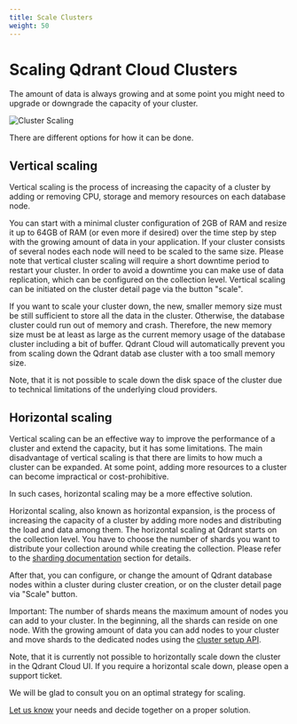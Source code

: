 ```yaml
---
title: Scale Clusters
weight: 50
---
```


# Scaling Qdrant Cloud Clusters

The amount of data is always growing and at some point you might need to upgrade or downgrade the capacity of your cluster.

![Cluster Scaling](/documentation/cloud/cluster-scaling.png)

There are different options for how it can be done.

## Vertical scaling

Vertical scaling is the process of increasing the capacity of a cluster by adding or removing CPU, storage and memory resources on each database node.

You can start with a minimal cluster configuration of 2GB of RAM and resize it up to 64GB of RAM (or even more if desired) over the time step by step with the growing amount of data in your application. If your cluster consists of several nodes each node will need to be scaled to the same size. Please note that vertical cluster scaling will require a short downtime period to restart your cluster.  In order to avoid a downtime you can make use of data replication, which can be configured on the collection level.  Vertical scaling can be initiated on the cluster detail page via the button "scale".

If you want to scale your cluster down, the new, smaller memory size must be still sufficient to store all the data in the cluster. Otherwise, the database cluster could run out of memory and crash. Therefore, the new memory size must be at least as large as the current memory usage of the database cluster including a bit of buffer. Qdrant Cloud will automatically prevent you from scaling down the Qdrant datab ase cluster with a too small memory size.

Note, that it is not possible to scale down the disk space of the cluster due to technical limitations of the underlying cloud providers.

## Horizontal scaling

Vertical scaling can be an effective way to improve the performance of a cluster and extend the capacity, but it has some limitations.  The main disadvantage of vertical scaling is that there are limits to how much a cluster can be expanded.  At some point, adding more resources to a cluster can become impractical or cost-prohibitive.  

In such cases, horizontal scaling may be a more effective solution. 

Horizontal scaling, also known as horizontal expansion, is the process of increasing the capacity of a cluster by adding more nodes and distributing the load and data among them. The horizontal scaling at Qdrant starts on the collection level. You have to choose the number of shards you want to distribute your collection around while creating the collection.  Please refer to the [sharding documentation](/documentation/guides/distributed_deployment/#sharding) section for details.

After that, you can configure, or change the amount of Qdrant database nodes within a cluster during cluster creation, or on the cluster detail page via "Scale" button.

Important: The number of shards means the maximum amount of nodes you can add to your cluster. In the beginning, all the shards can reside on one node. With the growing amount of data you can add nodes to your cluster and move shards to the dedicated nodes using the [cluster setup API](/documentation/guides/distributed_deployment/#cluster-scaling).

Note, that it is currently not possible to horizontally scale down the cluster in the Qdrant Cloud UI. If you require a horizontal scale down, please open a support ticket.

We will be glad to consult you on an optimal strategy for scaling.

[Let us know](/documentation/support/) your needs and decide together on a proper solution.
